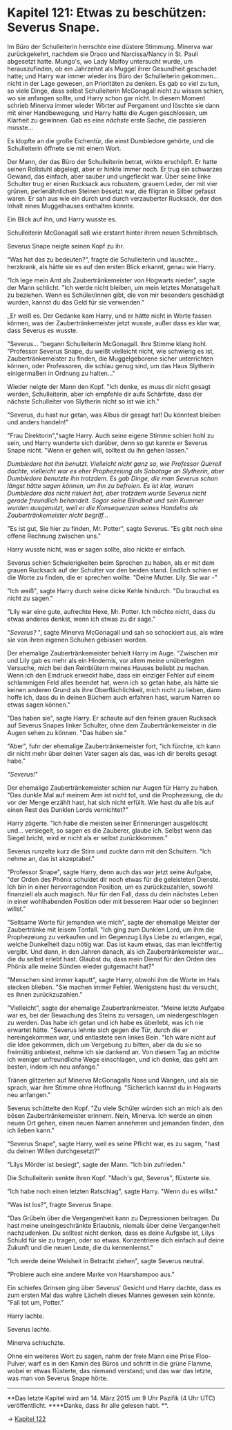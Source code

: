 # Kapitel 121: Etwas zu beschützen: Severus Snape.

Im Büro der Schulleiterin herrschte eine düstere Stimmung. Minerva war zurückgekehrt, nachdem sie Draco und Narcissa/Nancy in St. Pauli abgesetzt hatte. Mungo's, wo Lady Malfoy untersucht wurde, um herauszufinden, ob ein Jahrzehnt als Muggel ihrer Gesundheit geschadet hatte; und Harry war immer wieder ins Büro der Schulleiterin gekommen... nicht in der Lage gewesen, an Prioritäten zu denken. Es gab so _viel_ zu tun, so viele Dinge, dass selbst Schulleiterin McGonagall nicht zu wissen schien, wo sie anfangen sollte, und Harry schon gar nicht. In diesem Moment schrieb Minerva immer wieder Wörter auf Pergament und löschte sie dann mit einer Handbewegung, und Harry hatte die Augen geschlossen, um Klarheit zu gewinnen. Gab es eine _nächste_ erste Sache, die passieren musste...

Es klopfte an die große Eichentür, die einst Dumbledore gehörte, und die Schulleiterin öffnete sie mit einem Wort.

Der Mann, der das Büro der Schulleiterin betrat, wirkte erschöpft. Er hatte seinen Rollstuhl abgelegt, aber er hinkte immer noch. Er trug ein schwarzes Gewand, das einfach, aber sauber und ungefleckt war. Über seine linke Schulter trug er einen Rucksack aus robustem, grauem Leder, der mit vier grünen, perlenähnlichen Steinen besetzt war, die filigran in Silber gefasst waren. Er sah aus wie ein durch und durch verzauberter Rucksack, der den Inhalt eines Muggelhauses enthalten könnte.

Ein Blick auf ihn, und Harry wusste es.

Schulleiterin McGonagall saß wie erstarrt hinter ihrem neuen Schreibtisch.

Severus Snape neigte seinen Kopf zu ihr.

"Was hat das zu bedeuten?", fragte die Schulleiterin und lauschte... herzkrank, als hätte sie es auf den ersten Blick erkannt, genau wie Harry.

"Ich lege mein Amt als Zaubertränkemeister von Hogwarts nieder", sagte der Mann schlicht. "Ich werde nicht bleiben, um mein letztes Monatsgehalt zu beziehen. Wenn es Schüler/innen gibt, die von mir besonders geschädigt wurden, kannst du das Geld für sie verwenden."

_Er weiß es. Der Gedanke kam Harry, und er hätte nicht in Worte fassen können, was der Zaubertränkemeister jetzt wusste, außer dass es klar war, dass Severus es wusste.

"Severus... "begann Schulleiterin McGonagall. Ihre Stimme klang hohl. "Professor Severus Snape, du weißt vielleicht nicht, wie schwierig es ist, Zaubertränkemeister zu finden, die Muggelgeborene sicher unterrichten können, oder Professoren, die schlau genug sind, um das Haus Slytherin einigermaßen in Ordnung zu halten..."

Wieder neigte der Mann den Kopf. "Ich denke, es muss dir nicht gesagt werden, Schulleiterin, aber ich empfehle dir aufs Schärfste, dass der nächste Schulleiter von Slytherin nicht so ist wie ich."

"Severus, du hast nur getan, was Albus dir gesagt hat! Du könntest bleiben und anders handeln!"

"Frau Direktorin","sagte Harry. Auch seine eigene Stimme schien hohl zu sein, und Harry wunderte sich darüber, denn so gut kannte er Severus Snape nicht. "Wenn er gehen will, solltest du ihn gehen lassen."

_Dumbledore hat ihn benutzt. Vielleicht nicht ganz so, wie Professor Quirrell dachte, vielleicht war es eher Prophezeiung als Sabotage an Slytherin, aber Dumbledore benutzte ihn trotzdem. Es gab Dinge, die man Severus schon längst hätte sagen können, um ihn zu befreien. Es ist klar, warum Dumbledore das nicht riskiert hat, aber trotzdem wurde Severus nicht gerade freundlich behandelt. Sogar seine Blindheit und sein Kummer wurden ausgenutzt, weil er die Konsequenzen seines Handelns als Zaubertränkemeister nicht begriff..._

"Es ist gut, Sie hier zu finden, Mr. Potter", sagte Severus. "Es gibt noch eine offene Rechnung zwischen uns."

Harry wusste nicht, was er sagen sollte, also nickte er einfach.

Severus schien Schwierigkeiten beim Sprechen zu haben, als er mit dem grauen Rucksack auf der Schulter vor den beiden stand. Endlich schien er die Worte zu finden, die er sprechen wollte. "Deine Mutter. Lily. Sie war -"

"Ich weiß", sagte Harry durch seine dicke Kehle hindurch. "Du brauchst es nicht zu sagen."

"Lily war eine gute, aufrechte Hexe, Mr. Potter. Ich möchte nicht, dass du etwas anderes denkst, wenn ich etwas zu dir sage."

"_Severus?_ ", sagte Minerva McGonagall und sah so schockiert aus, als wäre sie von ihren eigenen Schuhen gebissen worden.

Der ehemalige Zaubertränkemeister behielt Harry im Auge. "Zwischen mir und Lily gab es mehr als ein Hindernis, vor allem meine unüberlegten Versuche, mich bei den Reinblütern meines Hauses beliebt zu machen. Wenn ich den Eindruck erweckt habe, dass ein einziger Fehler auf einem schlammigen Feld alles beendet hat, wenn ich so getan habe, als hätte sie keinen anderen Grund als ihre Oberflächlichkeit, mich nicht zu lieben, dann hoffe ich, dass du in deinen Büchern auch erfahren hast, warum Narren so etwas sagen können."

"Das haben sie", sagte Harry. Er schaute auf den feinen grauen Rucksack auf Severus Snapes linker Schulter, ohne dem Zaubertränkemeister in die Augen sehen zu können. "Das haben sie."

"Aber", fuhr der ehemalige Zaubertränkemeister fort, "ich fürchte, ich kann dir nicht mehr über deinen Vater sagen als das, was ich dir bereits gesagt habe."

_"Severus!"_

Der ehemalige Zaubertränkemeister schien nur Augen für Harry zu haben. "Das dunkle Mal auf meinem Arm ist nicht tot, und die Prophezeiung, die du vor der Menge erzählt hast, hat sich nicht erfüllt. Wie hast du alle bis auf einen Rest des Dunklen Lords vernichtet?"

Harry zögerte. "Ich habe die meisten seiner Erinnerungen ausgelöscht und... versiegelt, so sagen es die Zauberer, glaube ich. Selbst wenn das Siegel bricht, wird er nicht als er selbst zurückkommen."

Severus runzelte kurz die Stirn und zuckte dann mit den Schultern. "Ich nehme an, das ist akzeptabel."

"Professor Snape", sagte Harry, denn auch das war jetzt seine Aufgabe, "der Orden des Phönix schuldet dir noch etwas für die geleisteten Dienste. Ich bin in einer hervorragenden Position, um es zurückzuzahlen, sowohl finanziell als auch magisch. Nur für den Fall, dass du dein nächstes Leben in einer wohlhabenden Position oder mit besserem Haar oder so beginnen willst."

"Seltsame Worte für jemanden wie mich", sagte der ehemalige Meister der Zaubertränke mit leisem Tonfall. "Ich ging zum Dunklen Lord, um ihm die Prophezeiung zu verkaufen und im Gegenzug Lilys Liebe zu erlangen, egal, welche Dunkelheit dazu nötig war. Das ist kaum etwas, das man leichtfertig vergibt. Und dann, in den Jahren danach, als ich Zaubertränkemeister war... die du selbst erlebt hast. Glaubst du, dass mein Dienst für den Orden des Phönix alle meine Sünden wieder gutgemacht hat?"

"Menschen sind immer kaputt", sagte Harry, obwohl ihm die Worte im Hals stecken blieben. "Sie machen immer Fehler. Wenigstens hast du versucht, es ihnen zurückzuzahlen."

"Vielleicht", sagte der ehemalige Zaubertrankmeister. "Meine letzte Aufgabe war es, bei der Bewachung des Steins zu versagen, um niedergeschlagen zu werden. Das habe ich getan und ich habe es überlebt, was ich nie erwartet hätte. "Severus lehnte sich gegen die Tür, durch die er hereingekommen war, und entlastete sein linkes Bein. "Ich wäre nicht auf die Idee gekommen, dich um Vergebung zu bitten, aber da du sie so freimütig anbietest, nehme ich sie dankend an. Von diesem Tag an möchte ich weniger unfreundliche Wege einschlagen, und ich denke, das geht am besten, indem ich neu anfange."

Tränen glitzerten auf Minerva McGonagalls Nase und Wangen, und als sie sprach, war ihre Stimme ohne Hoffnung. "Sicherlich kannst du in Hogwarts neu anfangen."

Severus schüttelte den Kopf. "Zu viele Schüler würden sich an mich als den bösen Zaubertränkemeister erinnern. Nein, Minerva. Ich werde an einen neuen Ort gehen, einen neuen Namen annehmen und jemanden finden, den ich lieben kann."

"Severus Snape", sagte Harry, weil es seine Pflicht war, es zu sagen, "hast du deinen Willen durchgesetzt?"

"Lilys Mörder ist besiegt", sagte der Mann. "Ich bin zufrieden."

Die Schulleiterin senkte ihren Kopf. "Mach's gut, Severus", flüsterte sie.

"Ich habe noch einen letzten Ratschlag", sagte Harry. "Wenn du es willst."

"Was ist los?", fragte Severus Snape.

"Das Grübeln über die Vergangenheit kann zu Depressionen beitragen. Du hast meine uneingeschränkte Erlaubnis, niemals über deine Vergangenheit nachzudenken. Du solltest nicht denken, dass es deine Aufgabe ist, Lilys Schuld für sie zu tragen, oder so etwas. Konzentriere dich einfach auf deine Zukunft und die neuen Leute, die du kennenlernst."

"Ich werde deine Weisheit in Betracht ziehen", sagte Severus neutral.

"Probiere auch eine andere Marke von Haarshampoo aus."

Ein schiefes Grinsen ging über Severus' Gesicht und Harry dachte, dass es zum ersten Mal das wahre Lächeln dieses Mannes gewesen sein könnte. "Fall tot um, Potter."

Harry lachte.

Severus lachte.

Minerva schluchzte.

Ohne ein weiteres Wort zu sagen, nahm der freie Mann eine Prise Floo-Pulver, warf es in den Kamin des Büros und schritt in die grüne Flamme, wobei er etwas flüsterte, das niemand verstand; und das war das letzte, was man von Severus Snape hörte.

* * *

**Das letzte Kapitel wird am 14. März 2015 um 9 Uhr Pazifik (4 Uhr UTC) veröffentlicht. ****Danke, dass ihr alle gelesen habt. **.

→ [Kapitel 122](Kapitel-122.md)
